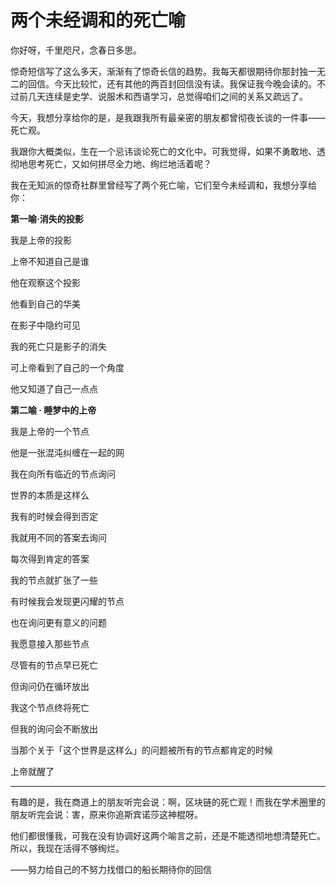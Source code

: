 # 两个未经调和的死亡喻

你好呀，千里咫尺，念春日多思。

惊奇短信写了这么多天，渐渐有了惊奇长信的趋势。我每天都很期待你那封独一无二的回信。今天比较忙，还有其他的两百封回信没有读。我保证我今晚会读的。不过前几天连续是史学、说服术和西语学习，总觉得咱们之间的关系又疏远了。

今天，我想分享给你的是，是我跟我所有最亲密的朋友都曾彻夜长谈的一件事——死亡观。

我跟你大概类似，生在一个忌讳谈论死亡的文化中。可我觉得，如果不勇敢地、透彻地思考死亡，又如何拼尽全力地、绚烂地活着呢？

我在无知派的惊奇社群里曾经写了两个死亡喻，它们至今未经调和，我想分享给你：

**第一喻·消失的投影**

我是上帝的投影

上帝不知道自己是谁

他在观察这个投影

他看到自己的华美

在影子中隐约可见

我的死亡只是影子的消失

可上帝看到了自己的一个角度

他又知道了自己一点点

**第二喻 · 睡梦中的上帝**

我是上帝的一个节点

他是一张混沌纠缠在一起的网

我在向所有临近的节点询问

世界的本质是这样么

我有的时候会得到否定

我就用不同的答案去询问

每次得到肯定的答案

我的节点就扩张了一些

有时候我会发现更闪耀的节点

也在询问更有意义的问题

我愿意接入那些节点

尽管有的节点早已死亡

但询问仍在循环放出

我这个节点终将死亡

但我的询问会不断放出

当那个关于「这个世界是这样么」的问题被所有的节点都肯定的时候

上帝就醒了

- -----------

有趣的是，我在商道上的朋友听完会说：啊，区块链的死亡观！而我在学术圈里的朋友听完会说：害，原来你追斯宾诺莎这神棍呀。

他们都很懂我，可我在没有协调好这两个喻言之前，还是不能透彻地想清楚死亡。所以，我现在活得不够绚烂。

——努力给自己的不努力找借口的船长期待你的回信